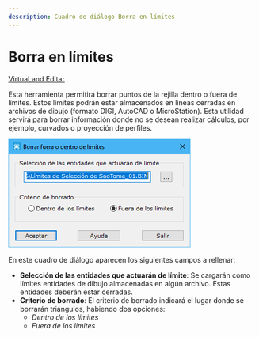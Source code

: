 ```yaml
---
description: Cuadro de diálogo Borra en límites
---
```


# Borra en límites

[VirtuaLand Editar](/mdtopx/fichas-de-herramientas/ficha-de-herramientas-virtualand/virtualand-editar.md)

Esta herramienta permitirá borrar puntos de la rejilla dentro o fuera de límites. Estos límites podrán estar almacenados en líneas cerradas en archivos de dibujo (formato DIGI, AutoCAD o MicroStation). Esta utilidad servirá para borrar información donde no se desean realizar cálculos, por ejemplo, curvados o proyección de perfiles.

![Cuadro de diálogo Borrar en límites](../../.gitbook/assets/image-116.png)

En este cuadro de diálogo aparecen los siguientes campos a rellenar:

* **Selección de las entidades que actuarán de límite**: Se cargarán como límites entidades de dibujo almacenadas en algún archivo. Estas entidades deberán estar cerradas.
* **Criterio de borrado**: El criterio de borrado indicará el lugar donde se borrarán triángulos, habiendo dos opciones:
  * _Dentro de los límites_
  * _Fuera de los límites_
